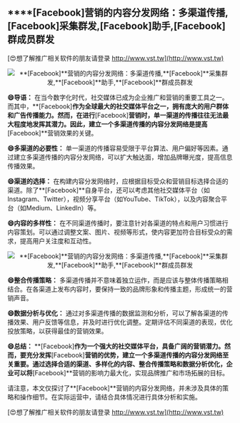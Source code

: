 ## ****[Facebook]**营销的内容分发网络：多渠道传播,**[Facebook]**采集群发,**[Facebook]**助手,**[Facebook]**群成员群发**

[😍想了解推广相关软件的朋友请登录 http://www.vst.tw](http://www.vst.tw)

 <center><img src="https://vst.tw/MP4/tuiguang/png/3.png" alt="**[Facebook]**营销的内容分发网络：多渠道传播,**[Facebook]**采集群发,**[Facebook]**助手,**[Facebook]**群成员群发"></center>

**😄导语：**
在当今数字化时代，社交媒体已成为企业推广和营销的重要工具之一。而其中，**[Facebook]**作为全球最大的社交媒体平台之一，拥有庞大的用户群体和广告传播能力。然而，在进行**[Facebook]**营销时，单一渠道的传播往往无法最大程度地发挥其潜力。因此，建立一个多渠道传播的内容分发网络是提高**[Facebook]**营销效果的关键。

**😄多渠道的必要性：**
单一渠道的传播容易受限于平台算法、用户偏好等因素。通过建立多渠道传播的内容分发网络，可以扩大触达面，增加品牌曝光度，提高信息传播效果。

**😄渠道的选择：**
在构建内容分发网络时，应根据目标受众和营销目标选择合适的渠道。除了**[Facebook]**自身平台，还可以考虑其他社交媒体平台（如Instagram、Twitter），视频分享平台（如YouTube、TikTok），以及内容聚合平台（如Medium、LinkedIn）等。

**😄内容的多样性：**
在不同渠道传播时，要注意针对各渠道的特点和用户习惯进行内容策划。可以通过调整文案、图片、视频等形式，使内容更加符合目标受众的需求，提高用户关注度和互动性。

 <center><img src="https://vst.tw/MP4/tuiguang/png/4.png" alt="**[Facebook]**营销的内容分发网络：多渠道传播,**[Facebook]**采集群发,**[Facebook]**助手,**[Facebook]**群成员群发"></center>

**😄整合传播策略：**
多渠道传播并不意味着独立运作，而是应该与整体传播策略相结合。在各渠道上发布内容时，要保持一致的品牌形象和传播主题，形成统一的营销声音。

**😄数据分析与优化：**
通过对多渠道传播的数据监测和分析，可以了解各渠道的传播效果、用户反馈等信息，并及时进行优化调整。定期评估不同渠道的表现，优化投放策略，以获得最佳的营销效果。

**😄总结：**
**[Facebook]**作为一个强大的社交媒体平台，具备广阔的营销潜力。然而，要充分发挥**[Facebook]**营销的优势，建立一个多渠道传播的内容分发网络至关重要。通过选择合适的渠道、多样化的内容、整合传播策略和数据分析优化，企业可以将**[Facebook]**营销的影响力最大化，实现品牌推广和市场拓展的目标。

请注意，本文仅探讨了**[Facebook]**营销的内容分发网络，并未涉及具体的策略和操作细节。在实际运营中，请结合具体情况进行具体分析和实施。

[😍想了解推广相关软件的朋友请登录 http://www.vst.tw](http://www.vst.tw)



